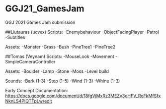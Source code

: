 # GGJ21_GamesJam
GGJ 2021 Games Jam submission

##Liutauras (ucvex)
Scripts:
-Enemybehaviour
-ObjectFacingPlayer
-Patrol
-Subtitles

Assets:
-Monster
-Grass
-Bush
-PineTree1
-PineTree2

##Tomas (Veynam)
Scripts:
-MouseLook
-Movement
-SimpleCameraController

Assets:
-Boulder
-Lamp
-Stone
-Moss
-Level build

Sounds:
-Bark (1-3)
-Step (1-5)
-Wind (1-3)
-Whine (1-3)

Early Concept Documentation: https://docs.google.com/document/d/18fgVjMxRz3MEZv3oHFV_RoFkMfSfxNknLS4PIQTTpLw/edit

